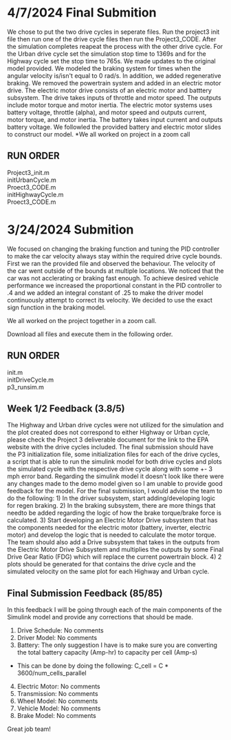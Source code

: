 # 4/7/2024 Final Submition
We chose to put the two drive cycles in seperate files. Run the project3 init file then run one of the drive cycle files then run the Project3_CODE. After the simulation completes reapeat the process with the other drive cycle. For the Urban drive cycle set the simulation stop time to 1369s and for the Highway cycle set the stop time to 765s. We made updates to the original model provided. We modeled the braking system for times when the angular velocity is/isn't equal to 0 rad/s. In addition, we added regenerative braking. We removed the powertrain system and added in an electric motor drive. The electric motor drive consists of an electric motor and batttery subsystem. The drive takes inputs of throttle and motor speed. The outputs include motor torque and motor inertia. The electric motor systems uses battery voltage, throttle (alpha), and motor speed and outputs current, motor torque, and motor inertia. The battery takes input current and outputs battery voltage. We followled the provided battery and electric motor slides to construct our model. 
*We all worked on project in a zoom call
## RUN ORDER
Project3_init.m\
initUrbanCycle.m\
Proect3_CODE.m\
initHighwayCycle.m\
Proect3_CODE.m

# 3/24/2024 Submition 
We focused on changing the braking function and tuning the PID controller to make the car velocity always stay within the required drive cycle bounds. First we ran the provided file and observed the behaviour. The velocity of the car went outside of the bounds at multiple locations. We noticed that the car was not acclerating or braking fast enough. To achieve desired vehicle performance we increased the proportional constant in the PID controller to .4 and we added an integral constant of .25 to make the driver model continuously attempt to correct its velocity. We decided to use the exact sign function in the braking model.

We all worked on the project together in a zoom call.

Download all files and execute them in the following order.
## RUN ORDER
init.m\
initDriveCycle.m\
p3_runsim.m

## Week 1/2 Feedback (3.8/5)
The Highway and Urban drive cycles were not utilized for the simulation and the plot created does not correspond to either Highway or Urban cycle, please check the Project 3 deliverable document for the link to the EPA website with the drive cycles included. The final submission should have the P3 initialization file, some initialization files for each of the drive cycles, a script that is able to run the simulink model for both drive cycles and plots the simulated cycle with the respective drive cycle along with some +- 3 mph error band. Regarding the simulink model it doesn't look like there were any changes made to the demo model given so I am unable to provide good feedback for the model. For the final submission, I would advise the team to do the following: 1) In the driver subsystem, start adding/developing logic for regen braking. 2) In the braking subsystem, there are more things that needto be added regarding the logic of how the brake torque/brake force is calculated. 3) Start developing an Electric Motor Drive subsystem that has the components needed for the electric motor (battery, inverter, electric motor) and develop the logic that is needed to calculate the motor torque. The team should also add a Drive subsystem that takes in the outputs from the Electric Motor Drive Subsystem and multiplies the outputs by some Final Drive Gear Ratio (FDG) which will replace the current powertrain block. 4) 2 plots should be generated for that contains the drive cycle and the simulated velocity on the same plot for each Highway and Urban cycle. 

## Final Submission Feedback (85/85)
In this feedback I will be going through each of the main components of the Simulink model and provide any corrections that should be made.
1) Drive Schedule: No comments
2) Driver Model: No comments
3) Battery: The only suggestion I have is to make sure you are converting the total battery capacity (Amp-hr) to capacity per cell (Amp-s)
- This can be done by doing the following: C_cell = C * 3600/num_cells_parallel
4) Electric Motor: No comments
5) Transmission: No comments
6) Wheel Model: No comments
7) Vehicle Model: No comments
8) Brake Model: No comments

Great job team!
